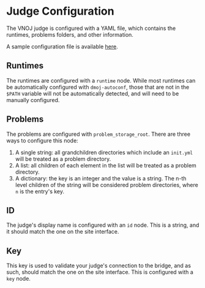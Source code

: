 # Judge Configuration

The VNOJ judge is configured with a YAML file, which contains the runtimes, problems folders, and other information.

A sample configuration file is available [here](https://github.com/VNOI-Admin/vnoj-docs/blob/master/sample_files/judge_conf.yml).

## Runtimes

The runtimes are configured with a `runtime` node. While most runtimes can be automatically configured with `dmoj-autoconf`, those that are not in the `$PATH` variable will not be automatically detected, and will need to be manually configured.

## Problems

The problems are configured with `problem_storage_root`. There are three ways to configure this node:

1. A single string: all grandchildren directories which include an `init.yml` will be treated as a problem directory.
2. A list: all children of each element in the list will be treated as a problem directory.
3. A dictionary: the key is an integer and the value is a string. The n-th level children of the string will be considered problem directories, where `n` is the entry's key.

## ID

The judge's display name is configured with an `id` node. This is a string, and it should match the one on the site interface.

## Key

This key is used to validate your judge's connection to the bridge, and as such, should match the one on the site interface. This is configured with a `key` node.
